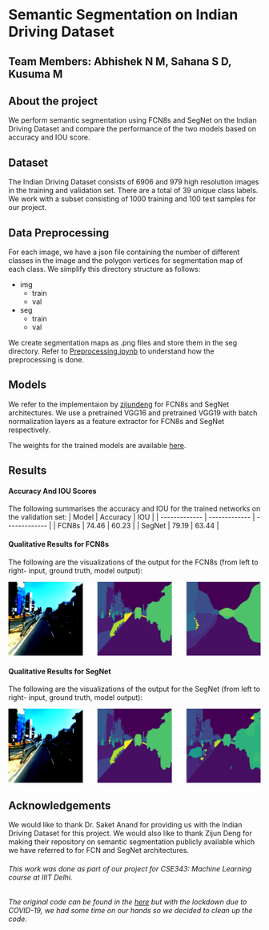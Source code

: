 # Semantic Segmentation on Indian Driving Dataset

## Team Members: Abhishek N M, Sahana S D, Kusuma M

## About the project
We perform semantic segmentation using FCN8s and SegNet on the Indian Driving Dataset and compare the performance of the two models based on accuracy and IOU score.

## Dataset
The Indian Driving Dataset consists of 6906 and 979 high resolution images in the training and validation set. There are a total of 39 unique class labels. We work with a subset consisting of 1000 training and 100 test samples for our project.

## Data Preprocessing
For each image, we have a json file containing the number of different classes in the image and the polygon vertices for segmentation map of each class. We simplify this directory structure as follows:
  - img
    - train
    - val
  - seg
    - train
    - val
    
We create segmentation maps as .png files and store them in the seg directory. Refer to [Preprocessing.ipynb](https://github.com/anishmadan23/semantic-segmentation-indian-driving-dataset/blob/master/Preprocessing.ipynb) to understand how the preprocessing is done.

## Models
We refer to the implementaion by [zijundeng](https://github.com/zijundeng/pytorch-semantic-segmentation) for FCN8s and SegNet architectures. We use a pretrained VGG16 and pretrained VGG19 with batch normalization layers as a feature extractor for FCN8s and SegNet respectively.

The weights for the trained models are available [here](https://drive.google.com/drive/folders/1O7DhhZuJGWqSjCkbcv-uWFDDb5o1IVce?usp=sharing).

## Results
#### Accuracy And IOU Scores
The following summarises the accuracy and IOU for the trained networks on the validation set:
| Model  | Accuracy | IOU |
| ------------- | ------------- | ------------- |
| FCN8s  | 74.46  | 60.23  |
| SegNet | 79.19  | 63.44  |

#### Qualitative Results for FCN8s
The following are the visualizations of the output for the FCN8s (from left to right- input, ground truth, model output):

![screenschot](https://github.com/anishmadan23/semantic-segmentation-indian-driving-dataset/blob/master/imgs/fcn.png)

#### Qualitative Results for SegNet
The following are the visualizations of the output for the SegNet (from left to right- input, ground truth, model output):

![screenschot](https://github.com/anishmadan23/semantic-segmentation-indian-driving-dataset/blob/master/imgs/segnet.png)


## Acknowledgements
We would like to thank Dr. Saket Anand for providing us with the Indian Driving Dataset for this project. We would also like to thank Zijun Deng for making their repository on semantic segmentation publicly available which we have referred to for FCN and SegNet architectures.

###### This work was done as part of our project for CSE343: Machine Learning course at IIIT Delhi.
###### The original code can be found in the [here](https://github.com/anishmadan23/semantic-segmentation-indian-driving-dataset/tree/master/old) but with the lockdown due to COVID-19, we had some time on our hands so we decided to clean up the code.
